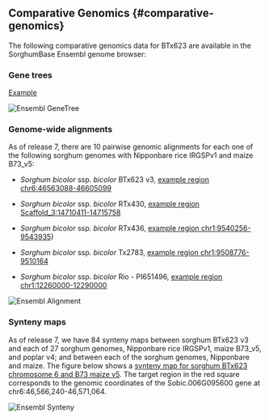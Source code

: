 ## Comparative Genomics {#comparative-genomics}
The following comparative genomics data for BTx623 are available in the SorghumBase Ensembl genome browser:

### Gene trees  

[Example](https://ensembl.sorghumbase.org/Sorghum_bicolor/Gene/Compara_Tree?db=core;g=SORBI_3006G095600;r=6:46566240-46571064)

![Ensembl GeneTree](images/ensembl_gene_tree.png)


### Genome-wide alignments

As of release 7, there are 10 pairwise genomic alignments for each one of the following sorghum genomes with Nipponbare rice IRGSPv1 and maize B73_v5:

- _Sorghum bicolor_ ssp. _bicolor_ BTx623 v3, [example region chr6:46563088-46605099](https://ensembl.sorghumbase.org/Sorghum_bicolor/Location/Multi?align=23;db=core;g=SORBI_3006G095600;r=6:46563088-46605099;r1=4:22291232-22333243:1;r2=2:46826745-46868756:-1;s1=Oryza_sativa;s2=Zea_maysb73)

- _Sorghum bicolor_ ssp. _bicolor_ RTx430, [example region Scaffold_3:14710411-14715758](https://ensembl.sorghumbase.org/Sorghum_tx430nano/Location/Multi?db=core;g=3381.casb003g071080.635;r=Scaffold_3:14710411-14715758;r1=10:122830353-122835700:-1;r2=4:22304482-22309829:-1;s1=Zea_maysb73;s2=Oryza_sativa)

- _Sorghum bicolor_ ssp. _bicolor_ RTx436, [example region chr1:9540256-9543935](https://ensembl.sorghumbase.org/Sorghum_tx436pac/Location/Multi?db=core;g=SbiRTX436.01G119300;r=1:9540256-9543935;r1=1:272330012-272333691:-1;r2=3:28427474-28431153:-1;s1=Zea_maysb73;s2=Oryza_sativa))

- _Sorghum bicolor_ ssp. _bicolor_ Tx2783, [example region chr1:9508776-9510164](https://ensembl.sorghumbase.org/Sorghum_tx2783pac/Location/Multi?db=core;g=SbiRTX2783.01G123600;r=1:9508776-9510164;r1=4:3399120-3400508:-1;r2=3:28429056-28430444:-1;s1=Zea_maysb73;s2=Oryza_sativa;t=SbiRTX2783.01G123600.1)

- _Sorghum bicolor_ ssp. _bicolor_ Rio - PI651496, [example region chr1:12260000-12290000](https://ensembl.sorghumbase.org/Sorghum_rio/Location/Multi?db=core;r=1:12260000-12290000;r1=3:25886785-25916785:-1;r2=1:265188150-265218150:1;s1=Oryza_sativa;s2=Zea_maysb73)

![Ensembl Alignment](images/sorghum_rice_WGA.png)


### Synteny maps

As of release 7, we have 84 synteny maps between sorghum BTx623 v3 and each of 27 sorghum genomes, Nipponbare rice IRGSPv1, maize B73_v5, and poplar v4; and between each of the sorghum genomes, Nipponbare and maize. The figure below shows a [synteny map for sorghum BTx623 chromosome 6 and B73 maize v5](https://ensembl.sorghumbase.org/Sorghum_bicolor/Location/Synteny?db=core&g=SORBI_3006G095600&r=6%3A46566240-46571064&otherspecies=Zea_maysb73). The target region in the red square corresponds to the genomic coordinates of the Sobic.006G095600 gene at chr6:46,566,240-46,571,064.

![Ensembl Synteny](images/synteny.png)
